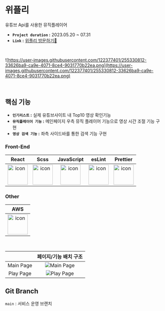 
# 위플리
유튜브 Api를 사용한 뮤직플레이어<br />
- **`Project duration` :** 2023.05.20 ~ 07.31
- **`Link` :** [위플리 방문하기👀](http://weply.s3-website.ap-northeast-2.amazonaws.com/search)

<br/>

![https://user-images.githubusercontent.com/122377401/255330812-33626ba9-ca9e-4071-8ce4-9031770b22ea.png](https://user-images.githubusercontent.com/122377401/255330812-33626ba9-ca9e-4071-8ce4-9031770b22ea.png)

<br/>

## 핵심 기능
- **`인기리스트` :** 실제 유튜브사이트 내 Top10 영상 확인기능
- **`뮤직플레이어 기능` :** 메인페이지 우측 뮤직 플레이어 기능으로 영상 시간 조절 기능 구현
- **`영상 검색 기능` :** 좌측 사이드바를 통한 검색 기능 구현

### Front-End

|                                                 React                                                 |                                                 Scss                                                 |                                             JavaScript                                             |                                                 esLint                                                 |                                                 Prettier                                                 |
| :---------------------------------------------------------------------------------------------------: | :--------------------------------------------------------------------------------------------------: | :------------------------------------------------------------------------------------------------: | :----------------------------------------------------------------------------------------------------: | :------------------------------------------------------------------------------------------------------: |
| <img src="https://techstack-generator.vercel.app/react-icon.svg" alt="icon" width="65" height="65" /> | <img src="https://techstack-generator.vercel.app/sass-icon.svg" alt="icon" width="65" height="65" /> | <img src="https://techstack-generator.vercel.app/js-icon.svg" alt="icon" width="65" height="65" /> | <img src="https://techstack-generator.vercel.app/eslint-icon.svg" alt="icon" width="65" height="65" /> | <img src="https://techstack-generator.vercel.app/prettier-icon.svg" alt="icon" width="65" height="65" /> |


### Other

|                                                 AWS                                                 |
| :-------------------------------------------------------------------------------------------------: |
| <img src="https://techstack-generator.vercel.app/aws-icon.svg" alt="icon" width="65" height="65" /> |

<br/>




|           |                                                페이지/기능 배치 구조                                                 |
| :-------: | :------------------------------------------------------------------------------------------------------------------: |
| Main Page | ![Main Page](https://user-images.githubusercontent.com/122377401/277596418-9d064b50-c99f-41fb-99a3-db6d671b7c5b.png) |
| Play Page | ![Play Page](https://user-images.githubusercontent.com/122377401/277596436-c367f3ee-ca9d-4e95-80ca-593106ea965d.png) |

## Git Branch

`main` : 서비스 운영 브랜치 


<br/>
